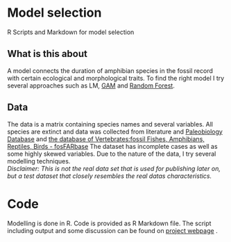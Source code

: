 # Model selection
R Scripts and Markdown for model selection

## What is this about
A model connects the duration of amphibian species in the fossil record with certain ecological and morphological traits. To find the right model I try several approaches such as LM, [GAM](https://en.wikipedia.org/wiki/Generalized_additive_model) and [Random Forest](https://en.wikipedia.org/wiki/Random_forest). 

## Data
The data is a matrix containing species names and several variables. All species are extinct and data was collected from literature and [Paleobiology Database](https://paleobiodb.org/#/) and [the database of Vertebrates:fossil Fishes, Amphibians, Reptiles, Birds - fosFARbase](http://www.wahre-staerke.com/) The dataset has incomplete cases as well as some highly skewed variables. Due to the nature of the data, I try several modelling techniques.  
*Disclaimer: This is not the real data set that is used for publishing later on, but a test dataset that closely resembles the real datas characteristics.*

# Code
Modelling is done in R. Code is provided as R Markdown file. The script including output and some discussion can be found on [project webpage](https://eryops1.github.io/index.html) .


